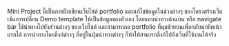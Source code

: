 Mini Project นี้เป็นการฝึกเขียนเว็บไซต์ portfolio และแก้ไขข้อมูลในช่วงต่างๆ ของโครงสร้างเว็บ เช่่นการเปลี่ยน Demo template ให้เป็นข้อมูลของตัวเอง
โดยแถบนำทางด้านบน หรือ navigate bar ใช้นำทางไปยังส่วนต่างๆ ของเว็บไซต์ และสามารถกด portfolio ที่มุมซ้ายบนเพื่อกลับมายังหน้าแรกได้
การนำทางโดยลิ้งก์ต่างๆ ที่อยู่ในปุ่มนำทางต่างๆ ก็ทำให้สามารถลิ้งก์ไปยังเว็บที่ใช้งานได้จริง
